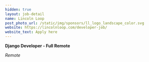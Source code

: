 ```yaml
---
hidden: true
layout: job-detail
name: Lincoln Loop
post_photo_url: /static/img/sponsors/ll_logo_landscape_color.svg
website: https://lincolnloop.com/developer-job/
website_text: Apply here
---
```


**Django Developer - Full Remote**

*Remote*

<br/>


